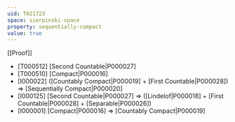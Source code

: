 ```yaml
---
uid: T021723
space: sierpinski-space
property: sequentially-compact
value: true
---
```

[[Proof]]

* [T000512] [Second Countable|P000027]
* [T000510] [Compact|P000016]
* [I000022] ([Countably Compact|P000019] + [First Countable|P000028]) => [Sequentially Compact|P000020]
* [I000125] [Second Countable|P000027] => ([Lindelof|P000018] + [First Countable|P000028] + [Separable|P000026])
* [I000001] [Compact|P000016] => [Countably Compact|P000019]

